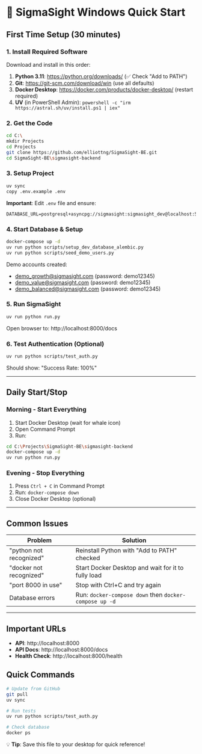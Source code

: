# 🚀 SigmaSight Windows Quick Start

## First Time Setup (30 minutes)

### 1. Install Required Software
Download and install in this order:
1. **Python 3.11**: https://python.org/downloads/ (✅ Check "Add to PATH")
2. **Git**: https://git-scm.com/download/win (use all defaults)
3. **Docker Desktop**: https://docker.com/products/docker-desktop/ (restart required)
4. **UV** (in PowerShell Admin): `powershell -c "irm https://astral.sh/uv/install.ps1 | iex"`

### 2. Get the Code
```bash
cd C:\
mkdir Projects
cd Projects
git clone https://github.com/elliottng/SigmaSight-BE.git
cd SigmaSight-BE\sigmasight-backend
```

### 3. Setup Project
```bash
uv sync
copy .env.example .env
```

**Important**: Edit `.env` file and ensure:
```
DATABASE_URL=postgresql+asyncpg://sigmasight:sigmasight_dev@localhost:5432/sigmasight_db
```

### 4. Start Database & Setup
```bash
docker-compose up -d
uv run python scripts/setup_dev_database_alembic.py
uv run python scripts/seed_demo_users.py
```

Demo accounts created:
- demo_growth@sigmasight.com (password: demo12345)
- demo_value@sigmasight.com (password: demo12345)
- demo_balanced@sigmasight.com (password: demo12345)

### 5. Run SigmaSight
```bash
uv run python run.py
```
Open browser to: http://localhost:8000/docs

### 6. Test Authentication (Optional)
```bash
uv run python scripts/test_auth.py
```
Should show: "Success Rate: 100%"

---

## Daily Start/Stop

### Morning - Start Everything
1. Start Docker Desktop (wait for whale icon)
2. Open Command Prompt
3. Run:
```bash
cd C:\Projects\SigmaSight-BE\sigmasight-backend
docker-compose up -d
uv run python run.py
```

### Evening - Stop Everything
1. Press `Ctrl + C` in Command Prompt
2. Run: `docker-compose down`
3. Close Docker Desktop (optional)

---

## Common Issues

| Problem | Solution |
|---------|----------|
| "python not recognized" | Reinstall Python with "Add to PATH" checked |
| "docker not recognized" | Start Docker Desktop and wait for it to fully load |
| "port 8000 in use" | Stop with Ctrl+C and try again |
| Database errors | Run: `docker-compose down` then `docker-compose up -d` |

---

## Important URLs
- **API**: http://localhost:8000
- **API Docs**: http://localhost:8000/docs
- **Health Check**: http://localhost:8000/health

## Quick Commands
```bash
# Update from GitHub
git pull
uv sync

# Run tests
uv run python scripts/test_auth.py

# Check database
docker ps
```

💡 **Tip**: Save this file to your desktop for quick reference!

